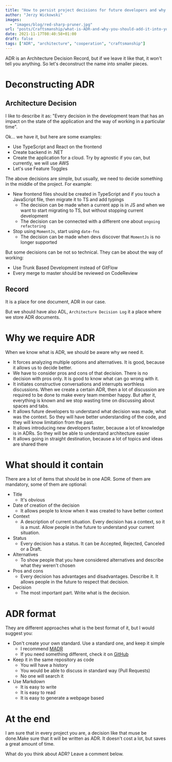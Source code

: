 ```yaml
---
title: "How to persist project decisions for future developers and why you should add ADR to your project?"
author: "Jerzy Wickowski"
images:
  - "images/blog/red-sharp-pruner.jpg"
url: "posts/Craftsmanship/what-is-ADR-and-why-you-should-add-it-into-your-project"
date: 2021-11-17T08:40:58+01:00
draft: false
tags: ["ADR", "architecture", "cooperation", "craftsmanship"]
---
```


ADR is an Architecture Decision Record, but if we leave it like that, it won't tell you anything. So let's deconstruct the name into smaller pieces.  

# Deconstructing ADR

## Architecture Decision
I like to describe it as: "Every decision in the development team that has an impact on the state of the application and the way of working in a particular time". 

Ok... we have it, but here are some examples:
- Use TypeScript and React on the frontend
- Create backend in .NET
- Create the application for a cloud. Try by agnostic if you can, but currently, we will use AWS
- Let's use Feature Toggles

The above decisions are simple, but usually, we need to decide something in the middle of the project. For example:
- New frontend files should be created in TypeScript and if you touch a JavaScript file, then migrate it to TS and add typings
  - The decision can be made when a current app is in JS and when we want to start migrating to TS, but without stopping current development
  - The decision can be connected with a different one about `ongoing refactoring`
- Stop using `MomentJs`, start using `date-fns`
  - The decision can be made when devs discover that `MomentJs` is no longer supported

But some decisions can be not so technical. They can be about the way of working:
- Use Trunk Based Development instead of GitFlow
- Every merge to master should be reviewed on CodeReview

## Record
It is a place for one document, ADR in our case.

But we should have also ADL, `Architecture Decision Log` it a place where we store ADR documents.

# Why we require  ADR
When we know what is ADR, we should be aware why we need it.
- It forces analyzing multiple options and alternatives. It is good, because it allows us to decide better.
- We have to consider pros and cons of that decision. There is no decision with pros only. It is good to know what can go wrong with it.
- It initiates constructive conversations and interrupts worthless discussions. When we create a certain ADR, then a lot of discussion are required to be done to make every team member happy. But after it, everything is known and we stop wasting time on discussing about spaces and tabs.
- It allows future developers to understand what decision was made, what was the context. So they will have better understanding of the code, and they will know limitation from the past.
- It allows introducing new developers faster, because a lot of knowledge is in ADRs. So they will be able to understand architecture easier
- It allows going in straight destination, because a lot of topics and ideas are shared there

# What should it contain
There are a lot of items that should be in one ADR. Some of them are mandatory, some of them are optional:
- Title
  - It's obvious
- Date of creation of the decision
  - It allows people to know when it was created to have better context
- Context
  - A description of current situation. Every decision has a context, so it is a must. Allow people in the future to understand your current situation.
- Status
  - Every decision has a status. It can be Accepted, Rejected, Canceled or a Draft. 
- Alternatives
  - To show people that you have considered alternatives and describe what they weren't chosen
- Pros and cons
  - Every decision has advantages and disadvantages. Describe it. It allows people in the future to respect that decision.
- Decision
  - The most important part. Write what is the decision. 

# ADR format
They are different approaches what is the best format of it, but I would suggest you:

- Don't create your own standard. Use a standard one, and keep it simple
  - I recommend [MADR](https://github.com/adr/madr)
  - If you need something different, check it on [GitHub](https://github.com/joelparkerhenderson/architecture-decision-record)
- Keep it in the same repository as code
  - You will have a history
  - You would be able to discuss in standard way (Pull Requests)
  - No one will search it
- Use Markdown
  - It is easy to write
  - It is easy to read
  - It is easy to generate a webpage based

# At the end
I am sure that in every project you are, a decision like that muse be done.Make sure that it will be written as ADR. It doesn't cost a lot, but saves a great amount of time.

What do you think about ADR? Leave a comment below.

